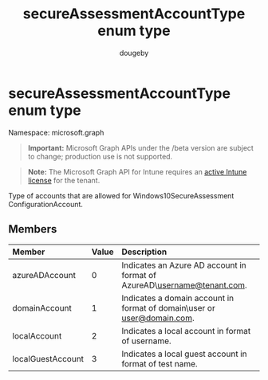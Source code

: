 ﻿---
title: "secureAssessmentAccountType enum type"
description: "Type of accounts that are allowed for Windows10SecureAssessment ConfigurationAccount."
author: "dougeby"
localization_priority: Normal
ms.prod: "intune"
doc_type: enumPageType
---

# secureAssessmentAccountType enum type

Namespace: microsoft.graph

> **Important:** Microsoft Graph APIs under the /beta version are subject to change; production use is not supported.

> **Note:** The Microsoft Graph API for Intune requires an [active Intune license](https://go.microsoft.com/fwlink/?linkid=839381) for the tenant.

Type of accounts that are allowed for Windows10SecureAssessment ConfigurationAccount.

## Members

| Member            | Value | Description                                                             |
| :---------------- | :---- | :---------------------------------------------------------------------- |
| azureADAccount    | 0     | Indicates an Azure AD account in format of AzureAD\username@tenant.com. |
| domainAccount     | 1     | Indicates a domain account in format of domain\user or user@domain.com. |
| localAccount      | 2     | Indicates a local account in format of username.                        |
| localGuestAccount | 3     | Indicates a local guest account in format of test name.                 |
